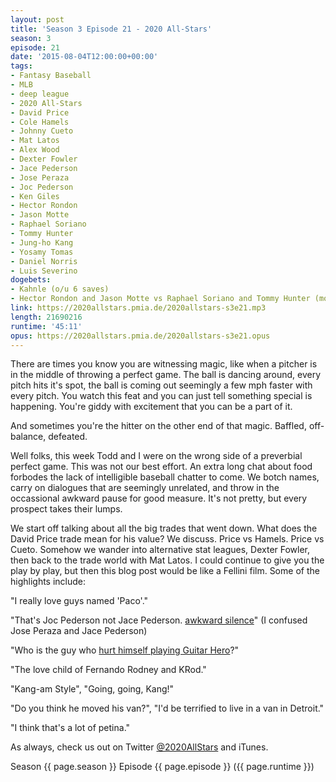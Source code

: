 ```yaml
---
layout: post
title: 'Season 3 Episode 21 - 2020 All-Stars'
season: 3
episode: 21
date: '2015-08-04T12:00:00+00:00'
tags:
- Fantasy Baseball
- MLB
- deep league
- 2020 All-Stars
- David Price
- Cole Hamels
- Johnny Cueto
- Mat Latos
- Alex Wood
- Dexter Fowler
- Jace Pederson
- Jose Peraza
- Joc Pederson
- Ken Giles
- Hector Rondon
- Jason Motte
- Raphael Soriano
- Tommy Hunter
- Jung-ho Kang
- Yosamy Tomas
- Daniel Norris
- Luis Severino
dogebets:
- Kahnle (o/u 6 saves)
- Hector Rondon and Jason Motte vs Raphael Soriano and Tommy Hunter (more saves on CHC)
link: https://2020allstars.pmia.de/2020allstars-s3e21.mp3
length: 21690216
runtime: '45:11'
opus: https://2020allstars.pmia.de/2020allstars-s3e21.opus
---
```

There are times you know you are witnessing magic, like when a pitcher is in the middle of throwing a perfect game.  The ball is dancing around, every pitch hits it's spot, the ball is coming out seemingly a few mph faster with every pitch.  You watch this feat and you can just tell something special is happening.  You're giddy with excitement that you can be a part of it.  

And sometimes you're the hitter on the other end of that magic.  Baffled, off-balance, defeated.  

Well folks, this week Todd and I were on the wrong side of a preverbial perfect game.  This was not our best effort.  An extra long chat about food forbodes the lack of intelligible baseball chatter to come.  We botch names, carry on dialogues that are seemingly unrelated, and throw in the occassional awkward pause for good measure.  It's not pretty, but every prospect takes their lumps.  

We start off talking about all the big trades that went down.  What does the David Price trade mean for his value?  We discuss.  Price vs Hamels.  Price vs Cueto.  Somehow we wander into alternative stat leagues, Dexter Fowler, then back to the trade world with Mat Latos.  I could continue to give you the play by play, but then this blog post would be like a Fellini film.  Some of the highlights include:  

"I really love guys named 'Paco'."  

"That's Joc Pederson not Jace Pederson. [awkward silence](https://en.wikipedia.org/wiki/Awkward_silence)" (I confused Jose Peraza and Jace Pederson)  

"Who is the guy who [hurt himself playing Guitar Hero](http://deadspin.com/221791/joel-zumaya-puts-his-life-in-rocks-hands)?"  

"The love child of Fernando Rodney and KRod."  

"Kang-am Style", "Going, going, Kang!"  

"Do you think he moved his van?", "I'd be terrified to live in a van in Detroit."  

"I think that's a lot of petina."  

As always, check us out on Twitter [@2020AllStars](https://www.twitter.com/2020allstars) and iTunes.  

Season {{ page.season }} Episode {{ page.episode }} ({{ page.runtime }})  
